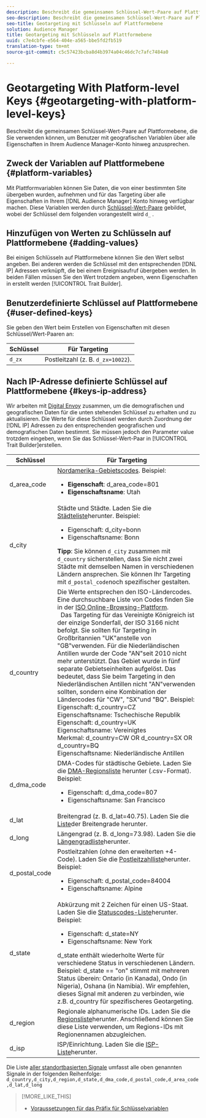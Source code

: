 ```yaml
---
description: Beschreibt die gemeinsamen Schlüssel-Wert-Paare auf Plattformebene, die Sie verwenden können, um Benutzer mit geografischen Variablen über alle Eigenschaften in Ihrem Audience Manager-Konto hinweg anzusprechen.
seo-description: Beschreibt die gemeinsamen Schlüssel-Wert-Paare auf Plattformebene, die Sie verwenden können, um Benutzer mit geografischen Variablen über alle Eigenschaften in Ihrem Audience Manager-Konto hinweg anzusprechen.
seo-title: Geotargeting mit Schlüsseln auf Plattformebene
solution: Audience Manager
title: Geotargeting mit Schlüsseln auf Plattformebene
uuid: c7e4cbfe-e564-404e-a565-bbe5fd2fb519
translation-type: tm+mt
source-git-commit: c5c57423bcba8d4b3974a04c46dc7c7afc7484a0

---
```



# Geotargeting With Platform-level Keys {#geotargeting-with-platform-level-keys}

Beschreibt die gemeinsamen Schlüssel-Wert-Paare auf Plattformebene, die Sie verwenden können, um Benutzer mit geografischen Variablen über alle Eigenschaften in Ihrem Audience Manager-Konto hinweg anzusprechen.

<!-- c_tb_platform_vars.xml -->

## Zweck der Variablen auf Plattformebene {#platform-variables}

Mit Plattformvariablen können Sie Daten, die von einer bestimmten Site übergeben wurden, aufnehmen und für das Targeting über alle Eigenschaften in Ihrem [!DNL Audience Manager] Konto hinweg verfügbar machen. Diese Variablen werden durch [Schlüssel-Wert-Paare](../../reference/key-value-pairs-explained.md) gebildet, wobei der Schlüssel dem folgenden vorangestellt wird `d_` .

## Hinzufügen von Werten zu Schlüsseln auf Plattformebene {#adding-values}

Bei einigen Schlüsseln auf Plattformebene können Sie den Wert selbst angeben. Bei anderen werden die Schlüssel mit den entsprechenden [!DNL IP] Adressen verknüpft, die bei einem Ereignisaufruf übergeben werden. In beiden Fällen müssen Sie den Wert trotzdem angeben, wenn Eigenschaften in erstellt werden [!UICONTROL Trait Builder].

## Benutzerdefinierte Schlüssel auf Plattformebene {#user-defined-keys}

Sie geben den Wert beim Erstellen von Eigenschaften mit diesen Schlüssel/Wert-Paaren an:

| Schlüssel | Für Targeting |
|---|---|
| `d_zx` | Postleitzahl (z. B. `d_zx=10022`). |

## Nach IP-Adresse definierte Schlüssel auf Plattformebene {#keys-ip-address}

Wir arbeiten mit [Digital Envoy](https://www.digitalenvoy.com/) zusammen, um die demografischen und geografischen Daten für die unten stehenden Schlüssel zu erhalten und zu aktualisieren. Die Werte für diese Schlüssel werden durch Zuordnung der [!DNL IP] Adressen zu den entsprechenden geografischen und demografischen Daten bestimmt. Sie müssen jedoch den Parameter value trotzdem eingeben, wenn Sie das Schlüssel-Wert-Paar in [!UICONTROL Trait Builder]erstellen.

| Schlüssel | Für Targeting |
|--- |--- |
| d_area_code | [Nordamerika-Gebietscodes](https://en.wikipedia.org/wiki/List_of_North_American_Numbering_Plan_area_codes).  Beispiel: <ul><li>**Eigenschaft**:  d_area_code=801</li><li>**Eigenschaftsname**: Utah</li></ul> |
| d_city | Städte und Städte. Laden Sie die [Städteliste](assets/d_city.txt)herunter.  Beispiel: <ul><li>Eigenschaft:  d_city=bonn</li><li>Eigenschaftsname: Bonn</li></ul> **Tipp**: Sie können `d_city` zusammen mit `d_country` sicherstellen, dass Sie nicht zwei Städte mit demselben Namen in verschiedenen Ländern ansprechen. Sie können Ihr Targeting mit `d_postal_code`noch spezifischer gestalten. |
| d_country | Die Werte entsprechen den ISO-Ländercodes. Eine durchsuchbare Liste von Codes finden Sie in der [ISO Online-Browsing-Plattform](https://www.iso.org/obp/ui/#home). <br>  Das Targeting für das Vereinigte Königreich ist der einzige Sonderfall, der ISO 3166 nicht befolgt. Sie sollten für Targeting in Großbritannien "UK"anstelle von "GB"verwenden.  Für die Niederländischen Antillen wurde der Code "AN"seit 2010 nicht mehr unterstützt. Das Gebiet wurde in fünf separate Gebietseinheiten aufgelöst. Das bedeutet, dass Sie beim Targeting in den Niederländischen Antillen nicht "AN"verwenden sollten, sondern eine Kombination der Ländercodes für "CW", "SX"und "BQ".  Beispiel:  <br>Eigenschaft:  d_country=CZ <br>Eigenschaftsname: Tschechische Republik <br>Eigenschaft:  d_country=UK <br>Eigenschaftsname: Vereinigtes <br>Merkmal:  d_country=CW OR d_country=SX OR d_country=BQ <br>Eigenschaftsname: Niederländische Antillen |
| d_dma_code | DMA-Codes für städtische Gebiete. Laden Sie die [DMA-Regionsliste](assets/DMAregions.csv) herunter (.csv-Format).  Beispiel: <ul><li>Eigenschaft:  d_dma_code=807</li><li>Eigenschaftsname: San Francisco</li></ul> |
| d_lat | Breitengrad (z. B. d_lat=40.75). Laden Sie die [Liste](assets/d_lat.txt)der Breitengrade herunter. |
| d_long | Längengrad (z. B. d_long=73.98). Laden Sie die [Längengradliste](assets/d_long.txt)herunter. |
| d_postal_code | Postleitzahlen (ohne den erweiterten +4-Code). Laden Sie die [Postleitzahlliste](assets/d_postal_code.txt)herunter.  Beispiel: <ul><li>Eigenschaft:  d_postal_code=84004 </li><li>Eigenschaftsname: Alpine</li></ul> |
| d_state | Abkürzung mit 2 Zeichen für einen US-Staat. Laden Sie die [Statuscodes-Liste](assets/d_state.txt)herunter.  Beispiel: <ul><li>Eigenschaft:  d_state=NY </li><li>Eigenschaftsname: New York</li></ul>d_state enthält wiederholte Werte für verschiedene Status in verschiedenen Ländern. Beispiel: d_state == "on" stimmt mit mehreren Status überein: Ontario (in Kanada), Ondo (in Nigeria), Oshana (in Namibia). Wir empfehlen, dieses Signal mit anderen zu verbinden, wie z.B. d_country für spezifischeres Geotargeting. |
| d_region | Regionale alphanumerische IDs. Laden Sie die [Regionsliste](assets/Country_RegionCodes_City.csv)herunter.  Anschließend können Sie diese Liste verwenden, um Regions-IDs mit Regionennamen abzugleichen. |
| d_isp | ISP/Einrichtung. Laden Sie die [ISP-Liste](assets/d_isp.txt)herunter. |

Die Liste [aller standortbasierten Signale](assets/all.csv) umfasst alle oben genannten Signale in der folgenden Reihenfolge: `d_country,d_city,d_region,d_state,d_dma_code,d_postal_code,d_area_code,d_lat,d_long`

>[!MORE_LIKE_THIS]
>
>* [Voraussetzungen für das Präfix für Schlüsselvariablen](../../features/traits/trait-variable-prefixes.md)

